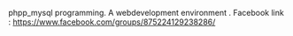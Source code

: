 phpp_mysql programming. 
A webdevelopment environment .
Facebook link : https://www.facebook.com/groups/875224129238286/
